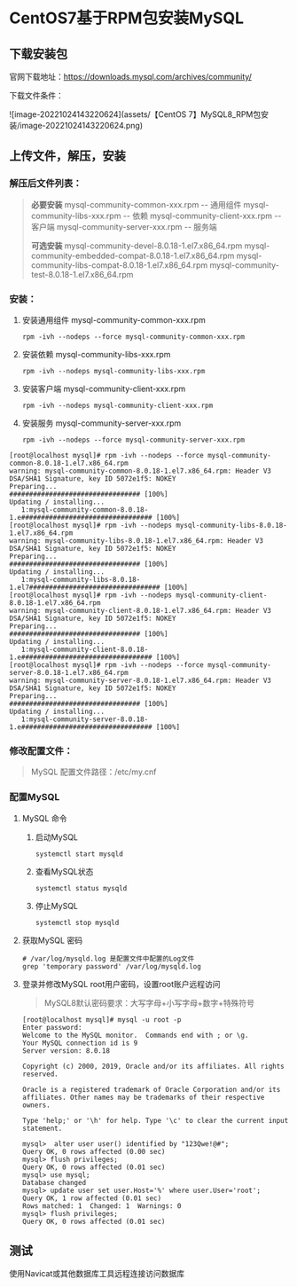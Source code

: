 # CentOS7基于RPM包安装MySQL

## 下载安装包

官网下载地址：https://downloads.mysql.com/archives/community/

下载文件条件：

![image-20221024143220624](assets/【CentOS 7】MySQL8_RPM包安装/image-20221024143220624.png)

## 上传文件，解压，安装

### 解压后文件列表：

> **必要安装**
> mysql-community-common-xxx.rpm -- 通用组件
> mysql-community-libs-xxx.rpm -- 依赖
> mysql-community-client-xxx.rpm -- 客户端
> mysql-community-server-xxx.rpm -- 服务端
>
> **可选安装**
> mysql-community-devel-8.0.18-1.el7.x86_64.rpm
> mysql-community-embedded-compat-8.0.18-1.el7.x86_64.rpm
> mysql-community-libs-compat-8.0.18-1.el7.x86_64.rpm
> mysql-community-test-8.0.18-1.el7.x86_64.rpm

### 安装：

1. 安装通用组件 mysql-community-common-xxx.rpm

   ```shell
   rpm -ivh --nodeps --force mysql-community-common-xxx.rpm
   ```

2. 安装依赖 mysql-community-libs-xxx.rpm

   ```shell
   rpm -ivh --nodeps mysql-community-libs-xxx.rpm
   ```

3. 安装客户端 mysql-community-client-xxx.rpm

   ```shell
   rpm -ivh --nodeps mysql-community-client-xxx.rpm
   ```

4. 安装服务 mysql-community-server-xxx.rpm

   ```shell
   rpm -ivh --nodeps --force mysql-community-server-xxx.rpm
   ```

```shell
[root@localhost mysql]# rpm -ivh --nodeps --force mysql-community-common-8.0.18-1.el7.x86_64.rpm
warning: mysql-community-common-8.0.18-1.el7.x86_64.rpm: Header V3 DSA/SHA1 Signature, key ID 5072e1f5: NOKEY
Preparing...                          ################################# [100%]
Updating / installing...
   1:mysql-community-common-8.0.18-1.e################################# [100%]
[root@localhost mysql]# rpm -ivh --nodeps mysql-community-libs-8.0.18-1.el7.x86_64.rpm
warning: mysql-community-libs-8.0.18-1.el7.x86_64.rpm: Header V3 DSA/SHA1 Signature, key ID 5072e1f5: NOKEY
Preparing...                          ################################# [100%]
Updating / installing...
   1:mysql-community-libs-8.0.18-1.el7################################# [100%]
[root@localhost mysql]# rpm -ivh --nodeps mysql-community-client-8.0.18-1.el7.x86_64.rpm
warning: mysql-community-client-8.0.18-1.el7.x86_64.rpm: Header V3 DSA/SHA1 Signature, key ID 5072e1f5: NOKEY
Preparing...                          ################################# [100%]
Updating / installing...
   1:mysql-community-client-8.0.18-1.e################################# [100%]
[root@localhost mysql]# rpm -ivh --nodeps --force mysql-community-server-8.0.18-1.el7.x86_64.rpm
warning: mysql-community-server-8.0.18-1.el7.x86_64.rpm: Header V3 DSA/SHA1 Signature, key ID 5072e1f5: NOKEY
Preparing...                          ################################# [100%]
Updating / installing...
   1:mysql-community-server-8.0.18-1.e################################# [100%]
```

### 修改配置文件：

> MySQL 配置文件路径：/etc/my.cnf



### 配置MySQL

1. MySQL 命令

   1. 启动MySQL

      ```shell
      systemctl start mysqld
      ```

   2. 查看MySQL状态

      ```shell
      systemctl status mysqld
      ```

   3. 停止MySQL

      ```shell
      systemctl stop mysqld
      ```

2. 获取MySQL 密码

   ```shell
   # /var/log/mysqld.log 是配置文件中配置的Log文件
   grep 'temporary password' /var/log/mysqld.log
   ```

3. 登录并修改MySQL root用户密码，设置root账户远程访问

   > MySQL8默认密码要求：大写字母+小写字母+数字+特殊符号

   ```shell
   [root@localhost mysql]# mysql -u root -p
   Enter password:
   Welcome to the MySQL monitor.  Commands end with ; or \g.
   Your MySQL connection id is 9
   Server version: 8.0.18
   
   Copyright (c) 2000, 2019, Oracle and/or its affiliates. All rights reserved.
   
   Oracle is a registered trademark of Oracle Corporation and/or its
   affiliates. Other names may be trademarks of their respective
   owners.
   
   Type 'help;' or '\h' for help. Type '\c' to clear the current input statement.
   
   mysql>  alter user user() identified by "123Qwe!@#";
   Query OK, 0 rows affected (0.00 sec)
   mysql> flush privileges;
   Query OK, 0 rows affected (0.01 sec)
   mysql> use mysql;
   Database changed
   mysql> update user set user.Host='%' where user.User='root';
   Query OK, 1 row affected (0.01 sec)
   Rows matched: 1  Changed: 1  Warnings: 0
   mysql> flush privileges;
   Query OK, 0 rows affected (0.01 sec)
   ```
   
   

## 测试

使用Navicat或其他数据库工具远程连接访问数据库
